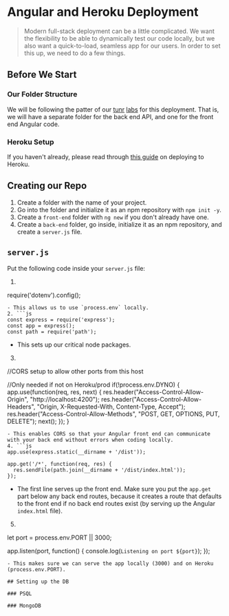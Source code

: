 # Angular and Heroku Deployment

>Modern full-stack deployment can be a little complicated.  We want the flexibility to be able to dynamically test our code locally, but we also want a quick-to-load, seamless app for our users.  In order to set this up, we need to do a few things.

## Before We Start

### Our Folder Structure

We will be following the patter of our [tunr](https://github.com/den-materials/modeling-tunr) [labs](https://github.com/den-materials/tunr-relationships) for this deployment.  That is, we will have a separate folder for the back end API, and one for the front end Angular code.

### Heroku Setup

If you haven't already, please read through [this guide](https://github.com/SF-WDI-LABS/shared_modules/blob/master/how-to/heroku-mean-stack-deploy.md) on deploying to Heroku.  

## Creating our Repo

1. Create a folder with the name of your project.
2. Go into the folder and initialize it as an npm repository with `npm init -y`.
3. Create a `front-end` folder with `ng new` if you don't already have one.
4. Create a `back-end` folder, go inside, initialize it as an npm repository, and create a `server.js` file.

## `server.js`

Put the following code inside your `server.js` file:

1. ```js
  require('dotenv').config();
  ```
  - This allows us to use `process.env` locally.
2. ```js
  const express = require('express');
  const app = express();
  const path = require('path');
  ```
  - This sets up our critical node packages.
3. ```js
  //CORS setup to allow other ports from this host

  //Only needed if not on Heroku/prod
  if(!process.env.DYNO) {
    app.use(function(req, res, next) {
      res.header("Access-Control-Allow-Origin", "http://localhost:4200");
      res.header("Access-Control-Allow-Headers", "Origin, X-Requested-With, Content-Type, Accept");
      res.header("Access-Control-Allow-Methods", "POST, GET, OPTIONS, PUT, DELETE");
      next();
    });
  }
  ```
- This enables CORS so that your Angular front end can communicate with your back end without errors when coding locally.
4. ```js
  app.use(express.static(__dirname + '/dist'));

  app.get('/*', function(req, res) {
    res.sendFile(path.join(__dirname + '/dist/index.html'));
  });
  ```
  - The first line serves up the front end.  Make sure you put the `app.get` part below any back end routes, because it creates a route that defaults to the front end if no back end routes exist (by serving up the Angular `index.html` file).
5. ```js
  let port = process.env.PORT || 3000;

  app.listen(port, function() {
    console.log(`Listening on port ${port}`);
  });
  ```
  - This makes sure we can serve the app locally (3000) and on Heroku (process.env.PORT).

## Setting up the DB

### PSQL

### MongoDB
